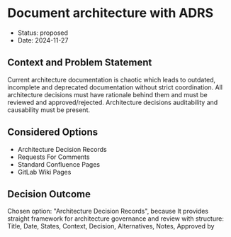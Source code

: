 # Document architecture with ADRS

* Status: proposed
* Date: 2024-11-27

## Context and Problem Statement

Current architecture documentation is chaotic which leads to outdated, incomplete and deprecated documentation without strict coordination. All architecture decisions must have rationale behind them and must be reviewed and approved/rejected. Architecture decisions auditability and causability must be present.

## Considered Options

* Architecture Decision Records
* Requests For Comments
* Standard Confluence Pages
* GitLab Wiki Pages

## Decision Outcome

Chosen option: "Architecture Decision Records", because It provides straight framework for architecture governance and review with structure: Title, Date, States, Context, Decision, Alternatives, Notes, Approved by

